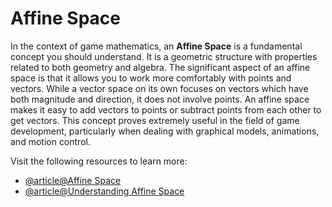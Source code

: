 # Affine Space

In the context of game mathematics, an **Affine Space** is a fundamental concept you should understand. It is a geometric structure with properties related to both geometry and algebra. The significant aspect of an affine space is that it allows you to work more comfortably with points and vectors. While a vector space on its own focuses on vectors which have both magnitude and direction, it does not involve points. An affine space makes it easy to add vectors to points or subtract points from each other to get vectors. This concept proves extremely useful in the field of game development, particularly when dealing with graphical models, animations, and motion control.

Visit the following resources to learn more:

- [@article@Affine Space](https://en.wikipedia.org/wiki/Affine_space)
- [@article@Understanding Affine Space](https://brilliant.org/wiki/affine-spaces/)
